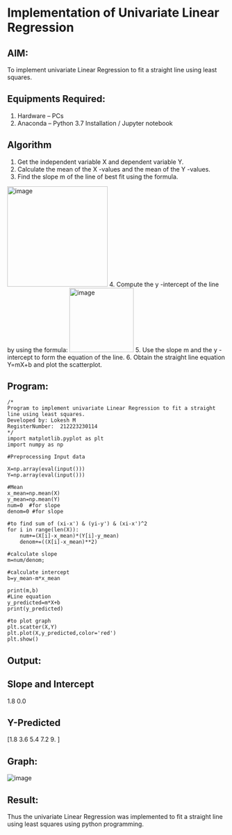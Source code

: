 # Implementation of Univariate Linear Regression

## AIM:
To implement univariate Linear Regression to fit a straight line using least squares.

## Equipments Required:
1. Hardware – PCs
2. Anaconda – Python 3.7 Installation / Jupyter notebook

## Algorithm
1. Get the independent variable X and dependent variable Y.
2. Calculate the mean of the X -values and the mean of the Y -values.
3. Find the slope m of the line of best fit using the formula. 
<img width="231" alt="image" src="https://user-images.githubusercontent.com/93026020/192078527-b3b5ee3e-992f-46c4-865b-3b7ce4ac54ad.png">
4. Compute the y -intercept of the line by using the formula:
<img width="148" alt="image" src="https://user-images.githubusercontent.com/93026020/192078545-79d70b90-7e9d-4b85-9f8b-9d7548a4c5a4.png">
5. Use the slope m and the y -intercept to form the equation of the line.
6. Obtain the straight line equation Y=mX+b and plot the scatterplot.

## Program:
```
/*
Program to implement univariate Linear Regression to fit a straight line using least squares.
Developed by: Lokesh M
RegisterNumber:  212223230114
*/
import matplotlib.pyplot as plt
import numpy as np

#Preprocessing Input data

X=np.array(eval(input()))
Y=np.array(eval(input()))

#Mean
x_mean=np.mean(X)
y_mean=np.mean(Y)
num=0  #for slope
denom=0 #for slope

#to find sum of (xi-x') & (yi-y') & (xi-x')^2
for i in range(len(X)):
    num+=(X[i]-x_mean)*(Y[i]-y_mean)
    denom+=((X[i]-x_mean)**2)

#calculate slope
m=num/denom;

#calculate intercept
b=y_mean-m*x_mean

print(m,b)
#Line equation
y_predicted=m*X+b
print(y_predicted)

#to plot graph
plt.scatter(X,Y)
plt.plot(X,y_predicted,color='red')
plt.show()
```

## Output:
## Slope and Intercept
1.8 0.0
## Y-Predicted
[1.8 3.6 5.4 7.2 9. ]

## Graph:
![image](https://github.com/user-attachments/assets/58c50a89-6366-48e7-954d-044d2f8b13b3)


## Result:
Thus the univariate Linear Regression was implemented to fit a straight line using least squares using python programming.
